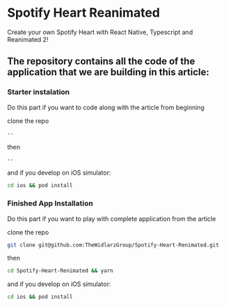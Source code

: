 # Spotify Heart Reanimated

Create your own Spotify Heart with React Native, Typescript and Reanimated 2!

The repository contains all the code of the application that we are building in this article:
--

### Starter instalation

Do this part if you want to code along with the article from beginning

clone the repo

```bash
--
```

then

```bash
--
```

and if you develop on iOS simulator:

```bash
cd ios && pod install
```

### Finished App Installation

Do this part if you want to play with complete application from the article

clone the repo

```bash
git clone git@github.com:TheWidlarzGroup/Spotify-Heart-Renimated.git
```

then

```bash
cd Spotify-Heart-Renimated && yarn
```

and if you develop on iOS simulator:

```bash
cd ios && pod install
```
